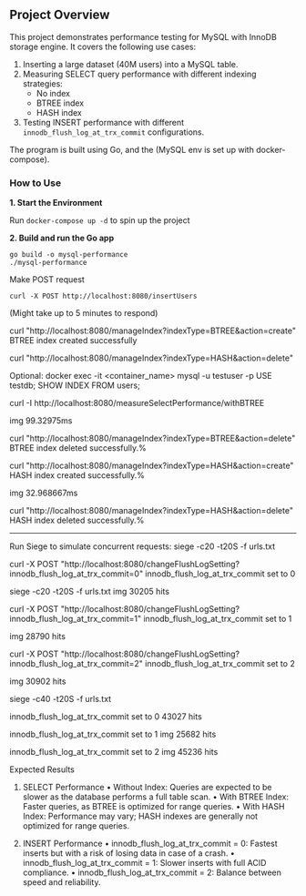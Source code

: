 ## Project Overview

This project demonstrates performance testing for MySQL with InnoDB storage engine. 
It covers the following use cases:

1. Inserting a large dataset (40M users) into a MySQL table.
2. Measuring SELECT query performance with different indexing strategies:
   - No index
   - BTREE index
   - HASH index
3. Testing INSERT performance with different `innodb_flush_log_at_trx_commit` configurations.

The program is built using Go, and the (MySQL env is set up with docker-compose).

### How to Use

**1. Start the Environment**

Run `docker-compose up -d` to spin up the project

**2. Build and run the Go app**

```
go build -o mysql-performance
./mysql-performance
```
Make POST request 
```
curl -X POST http://localhost:8080/insertUsers
```
(Might take up to 5 minutes to respond)


curl "http://localhost:8080/manageIndex?indexType=BTREE&action=create"
BTREE index created successfully

curl "http://localhost:8080/manageIndex?indexType=HASH&action=delete"

Optional:
docker exec -it <container_name> mysql -u testuser -p
USE testdb;
SHOW INDEX FROM users;

curl -I http://localhost:8080/measureSelectPerformance/withBTREE

img 99.32975ms

curl "http://localhost:8080/manageIndex?indexType=BTREE&action=delete"
BTREE index deleted successfully.%   

curl "http://localhost:8080/manageIndex?indexType=HASH&action=create" 
HASH index created successfully.% 

img 32.968667ms

curl "http://localhost:8080/manageIndex?indexType=HASH&action=delete" 
HASH index deleted successfully.%   

-----

Run Siege to simulate concurrent requests:
siege -c20 -t20S -f urls.txt

curl -X POST "http://localhost:8080/changeFlushLogSetting?innodb_flush_log_at_trx_commit=0"
innodb_flush_log_at_trx_commit set to 0

siege -c20 -t20S -f urls.txt
img 30205    hits

curl -X POST "http://localhost:8080/changeFlushLogSetting?innodb_flush_log_at_trx_commit=1"
innodb_flush_log_at_trx_commit set to 1

img 28790    hits

curl -X POST "http://localhost:8080/changeFlushLogSetting?innodb_flush_log_at_trx_commit=2"
innodb_flush_log_at_trx_commit set to 2

img 30902    hits

siege -c40 -t20S -f urls.txt

innodb_flush_log_at_trx_commit set to 0
43027    hits


innodb_flush_log_at_trx_commit set to 1
img 25682    hits

innodb_flush_log_at_trx_commit set to 2
img 45236    hits



Expected Results

1. SELECT Performance
	•	Without Index: Queries are expected to be slower as the database performs a full table scan.
	•	With BTREE Index: Faster queries, as BTREE is optimized for range queries.
	•	With HASH Index: Performance may vary; HASH indexes are generally not optimized for range queries.

2. INSERT Performance
	•	innodb_flush_log_at_trx_commit = 0: Fastest inserts but with a risk of losing data in case of a crash.
	•	innodb_flush_log_at_trx_commit = 1: Slower inserts with full ACID compliance.
	•	innodb_flush_log_at_trx_commit = 2: Balance between speed and reliability.